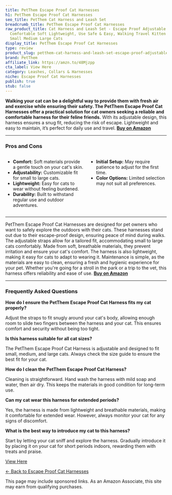 ```yaml
---
title: PetThem Escape Proof Cat Harnesses
h1: PetThem Escape Proof Cat Harnesses
seo_title: PetThem Cat Harness and Leash Set
breadcrumb_title: PetThem Escape Proof Cat Harnesses
raw_product_title: Cat Harness and Leash Set - Escape Proof Adjustable Cat Harness,
  Comfortable Soft Lightweight, Use Safe & Easy, Walking Travel Kitten Harness for
  Small Medium Large Cats
display_title: PetThem Escape Proof Cat Harnesses
type: review
product_slug: petthem-cat-harness-and-leash-set-escape-proof-adjustable-cat-harness-c-27212498
brand: PetThem
affiliate_link: https://amzn.to/48Mjzpp
cta_label: View Here
category: Leashes, Collars & Harnesses
niche: Escape Proof Cat Harnesses
publish: true
stub: false
---
```


<div id="intro" class="full-width">
  <p><strong>Walking your cat can be a delightful way to provide them with fresh air and exercise while ensuring their safety. The PetThem Escape Proof Cat Harnesses offer a practical solution for cat owners seeking a reliable and comfortable harness for their feline friends.</strong> With its adjustable design, this harness ensures a snug fit, reducing the risk of escape. Lightweight and easy to maintain, it’s perfect for daily use and travel. <a href="https://amzn.to/48Mjzpp" rel="nofollow sponsored noopener" target="_blank"><strong>Buy on Amazon</strong></a></p>
</div>

<hr />
<h3 id="pros-cons">Pros and Cons</h3>
<div class="pc-grid" style="display:grid;grid-template-columns:1fr 1fr;gap:16px;">
  <ul>
    <li><strong>Comfort:</strong> Soft materials provide a gentle touch on your cat's skin.</li>
    <li><strong>Adjustability:</strong> Customizable fit for small to large cats.</li>
    <li><strong>Lightweight:</strong> Easy for cats to wear without feeling burdened.</li>
    <li><strong>Durability:</strong> Built to withstand regular use and outdoor adventures.</li>
  </ul>
  <ul>
    <li><strong>Initial Setup:</strong> May require patience to adjust for the first time.</li>
    <li><strong>Color Options:</strong> Limited selection may not suit all preferences.</li>
  </ul>
</div>
<hr />

<div class="full-width">
  <p>PetThem Escape Proof Cat Harnesses are designed for pet owners who want to safely explore the outdoors with their cats. These harnesses stand out due to their escape-proof design, ensuring peace of mind during walks. The adjustable straps allow for a tailored fit, accommodating small to large cats comfortably. Made from soft, breathable materials, they prevent irritation and ensure your cat's comfort. The harness is also lightweight, making it easy for cats to adapt to wearing it. Maintenance is simple, as the materials are easy to clean, ensuring a fresh and hygienic experience for your pet. Whether you're going for a stroll in the park or a trip to the vet, this harness offers reliability and ease of use. <a href="https://amzn.to/48Mjzpp" rel="nofollow sponsored noopener" target="_blank"><strong>Buy on Amazon</strong></a></p>
</div>

<hr />
<h3 id="faqs">Frequently Asked Questions</h3>

<p><strong>How do I ensure the PetThem Escape Proof Cat Harness fits my cat properly?</strong></p>
<p>Adjust the straps to fit snugly around your cat's body, allowing enough room to slide two fingers between the harness and your cat. This ensures comfort and security without being too tight.</p>

<p><strong>Is this harness suitable for all cat sizes?</strong></p>
<p>The PetThem Escape Proof Cat Harness is adjustable and designed to fit small, medium, and large cats. Always check the size guide to ensure the best fit for your cat.</p>

<p><strong>How do I clean the PetThem Escape Proof Cat Harness?</strong></p>
<p>Cleaning is straightforward. Hand wash the harness with mild soap and water, then air dry. This keeps the materials in good condition for long-term use.</p>

<p><strong>Can my cat wear this harness for extended periods?</strong></p>
<p>Yes, the harness is made from lightweight and breathable materials, making it comfortable for extended wear. However, always monitor your cat for any signs of discomfort.</p>

<p><strong>What is the best way to introduce my cat to this harness?</strong></p>
<p>Start by letting your cat sniff and explore the harness. Gradually introduce it by placing it on your cat for short periods indoors, rewarding them with treats and praise.</p>
<p><a class="btn" href="https://amzn.to/48Mjzpp" target="_blank" rel="nofollow sponsored noopener">View Here</a></p>
<p><a href="/roundups/leashes-collars-harnesses/escape-proof-cat-harnesses/">← Back to Escape Proof Cat Harnesses</a></p>
<aside class="disclosure">This page may include sponsored links. As an Amazon Associate, this site may earn from qualifying purchases.</aside>
